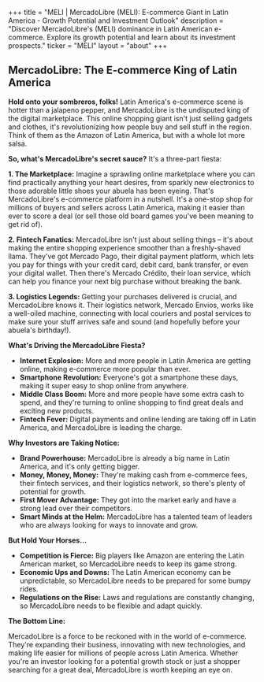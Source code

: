 +++
title = "MELI |  MercadoLibre (MELI):  E-commerce Giant in Latin America - Growth Potential and Investment Outlook"
description = "Discover MercadoLibre's (MELI) dominance in Latin American e-commerce. Explore its growth potential and learn about its investment prospects."
ticker = "MELI"
layout = "about"
+++

        


## MercadoLibre: The E-commerce King of Latin America 

**Hold onto your sombreros, folks!** Latin America's e-commerce scene is hotter than a jalapeno pepper, and MercadoLibre is the undisputed king of the digital marketplace. This online shopping giant isn't just selling gadgets and clothes, it's revolutionizing how people buy and sell stuff in the region. Think of them as the Amazon of Latin America, but with a whole lot more salsa. 

**So, what's MercadoLibre's secret sauce?** It's a three-part fiesta:

**1. The Marketplace:** Imagine a sprawling online marketplace where you can find practically anything your heart desires, from sparkly new electronics to those adorable little shoes your abuela has been eyeing. That's MercadoLibre's e-commerce platform in a nutshell. It's a one-stop shop for millions of buyers and sellers across Latin America, making it easier than ever to score a deal (or sell those old board games you've been meaning to get rid of).

**2. Fintech Fanatics:**  MercadoLibre isn't just about selling things – it's about making the entire shopping experience smoother than a freshly-shaved llama. They've got Mercado Pago, their digital payment platform, which lets you pay for things with your credit card, debit card, bank transfer, or even your digital wallet. Then there's Mercado Crédito, their loan service, which can help you finance your next big purchase without breaking the bank. 

**3. Logistics Legends:**  Getting your purchases delivered is crucial, and MercadoLibre knows it. Their logistics network, Mercado Envios, works like a well-oiled machine, connecting with local couriers and postal services to make sure your stuff arrives safe and sound (and hopefully before your abuela's birthday!). 

**What's Driving the MercadoLibre Fiesta?**

* **Internet Explosion:** More and more people in Latin America are getting online, making e-commerce more popular than ever. 
* **Smartphone Revolution:** Everyone's got a smartphone these days, making it super easy to shop online from anywhere. 
* **Middle Class Boom:**  More and more people have some extra cash to spend, and they're turning to online shopping to find great deals and exciting new products. 
* **Fintech Fever:** Digital payments and online lending are taking off in Latin America, and MercadoLibre is leading the charge. 

**Why Investors are Taking Notice:**

* **Brand Powerhouse:** MercadoLibre is already a big name in Latin America, and it's only getting bigger. 
* **Money, Money, Money:** They're making cash from e-commerce fees, their fintech services, and their logistics network, so there's plenty of potential for growth.
* **First Mover Advantage:**  They got into the market early and have a strong lead over their competitors. 
* **Smart Minds at the Helm:** MercadoLibre has a talented team of leaders who are always looking for ways to innovate and grow. 

**But Hold Your Horses…**

* **Competition is Fierce:**  Big players like Amazon are entering the Latin American market, so MercadoLibre needs to keep its game strong. 
* **Economic Ups and Downs:**  The Latin American economy can be unpredictable, so MercadoLibre needs to be prepared for some bumpy rides. 
* **Regulations on the Rise:**  Laws and regulations are constantly changing, so MercadoLibre needs to be flexible and adapt quickly. 

**The Bottom Line:**

MercadoLibre is a force to be reckoned with in the world of e-commerce.  They're expanding their business, innovating with new technologies, and making life easier for millions of people across Latin America.  Whether you're an investor looking for a potential growth stock or just a shopper searching for a great deal, MercadoLibre is worth keeping an eye on.  

        